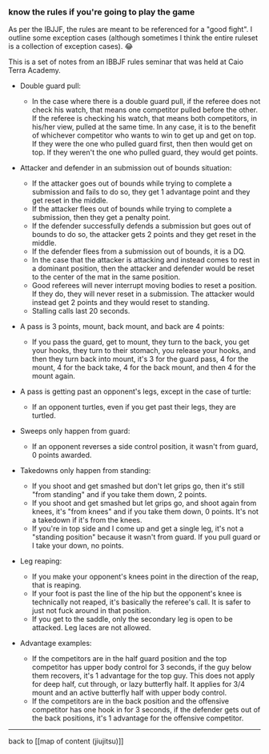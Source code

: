 ### know the rules if you're going to play the game

As per the IBJJF, the rules are meant to be referenced for a "good fight". I outline some exception cases (although sometimes I think the entire ruleset is a collection of exception cases). 😂

This is a set of notes from an IBBJF rules seminar that was held at Caio Terra Academy.

- Double guard pull:
	- In the case where there is a double guard pull, if the referee does not check his watch, that means one competitor pulled before the other. If the referee is checking his watch, that means both competitors, in his/her view, pulled at the same time. In any case, it is to the benefit of whichever competitor who wants to win to get up and get on top. If they were the one who pulled guard first, then then would get on top. If they weren't the one who pulled guard, they would get points. 

- Attacker and defender in an submission out of bounds situation:
	- If the attacker goes out of bounds while trying to complete a submission and fails to do so, they get 1 advantage point and they get reset in the middle.
	- If the attacker flees out of bounds while trying to complete a submission, then they get a penalty point.
	- If the defender successfully defends a submission but goes out of bounds to do so, the attacker gets 2 points and they get reset in the middle.
	- If the defender flees from a submission out of bounds, it is a DQ.
	- In the case that the attacker is attacking and instead comes to rest in a dominant position, then the attacker and defender would be reset to the center of the mat in the same position.
	- Good referees will never interrupt moving bodies to reset a position. If they do, they will never reset in a submission. The attacker would instead get 2 points and they would reset to standing.
	- Stalling calls last 20 seconds.

- A pass is 3 points, mount, back mount, and back are 4 points:
	- If you pass the guard, get to mount, they turn to the back, you get your hooks, they turn to their stomach, you release your hooks, and then they turn back into mount, it's 3 for the guard pass, 4 for the mount, 4 for the back take, 4 for the back mount, and then 4 for the mount again. 

- A pass is getting past an opponent's legs, except in the case of turtle:
	- If an opponent turtles, even if you get past their legs, they are turtled.

- Sweeps only happen from guard:
	- If an opponent reverses a side control position, it wasn't from guard, 0 points awarded.

- Takedowns only happen from standing:
	- If you shoot and get smashed but don't let grips go, then it's still "from standing" and if you take them down, 2 points. 
	- If you shoot and get smashed but let grips go, and shoot again from knees, it's "from knees" and if you take them down, 0 points. It's not a takedown if it's from the knees.
	- If you're in top side and I come up and get a single leg, it's not a "standing position" because it wasn't from guard. If you pull guard or I take your down, no points.

- Leg reaping:
	- If you make your opponent's knees point in the direction of the reap, that is reaping.
	- If your foot is past the line of the hip but the opponent's knee is technically not reaped, it's basically the referee's call. It is safer to just not fuck around in that position.
	- If you get to the saddle, only the secondary leg is open to be attacked. Leg laces are not allowed.

- Advantage examples:
	- If the competitors are in the half guard position and the top competitor has upper body control for 3 seconds, if the guy below them recovers, it's 1 advantage for the top guy. This does not apply for deep half, cut through, or lazy butterfly half. It applies for 3/4 mount and an active butterfly half with upper body control.
	- If the competitors are in the back position and the offensive competitor has one hook in for 3 seconds, if the defender gets out of the back positions, it's 1 advantage for the offensive competitor.

---

back to [[map of content (jiujitsu)]]


